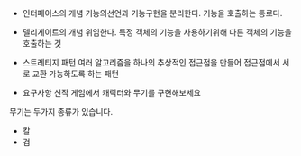 * 인터페이스의 개념
기능의선언과 기능구현을 분리한다.
기능을 호출하는 통로다.

* 델리게이트의 개념
위임한다.
특정 객체의 기능을 사용하기위해 다른 객체의 기능을 호출하는 것

* 스트레티지 패턴
여러 알고리즘을 하나의 추상적인 접근점을 만들어 접근점에서 서로 교환 가능하도록 하는 패턴

* 요구사항
신작 게임에서 캐릭터와 무기를 구현해보세요

무기는 두가지 종류가 있습니다.
 - 칼
 - 검